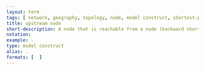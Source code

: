```yaml
---
layout: term
tags: [ network, geography, topology, node, model construct, shortest-path ]
title: upstream node
short-description: A node that is reachable from a node (backward shortest-path) or a node that can reach the current node (forward shortest path)
notation:
example: .
type: model construct
alias: .
formats: [  ]
---
```

